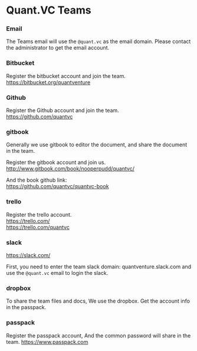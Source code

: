 # Quant.VC Teams 

### Email   
The Teams email will use the  `@quant.vc` as the email domain. Please contact the administrator to get the email account.
### Bitbucket
Register the bitbucket account and join the team.  
https://bitbucket.org/quantventure

### Github
Register the Github account and join the team.  
https://github.com/quantvc

### gitbook 

Generally we use gitbook to editor the document, and share the document in the team.

Register the gitbook account and join us.  
http://www.gitbook.com/book/nooperpudd/quantvc/

And the book github link:   
https://github.com/quantvc/quantvc-book

### trello 
Register the trello account.  
https://trello.com/  
https://trello.com/quantvc

### slack

https://slack.com/

First, you need to enter the team slack domain:
quantventure.slack.com and use the `@quant.vc` email to login the slack.

### dropbox

To share the team files and docs, We use the dropbox.
Get the account info in the passpack.

### passpack

Register the passpack account, And the common password will share in the team. 
https://www.passpack.com



